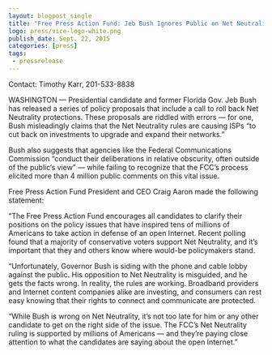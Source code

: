 ```yaml
---
layout: blogpost_single
title: "Free Press Action Fund: Jeb Bush Ignores Public on Net Neutrality"
logo: press/vice-logo-white.png
publish_date: Sept. 22, 2015
categories: [press]
tags:
 - pressrelease
---
```


Contact: Timothy Karr, 201-533-8838

WASHINGTON — Presidential candidate and former Florida Gov. Jeb Bush has released a series of policy proposals that include a call to roll back Net Neutrality protections. These proposals are riddled with errors — for one, Bush misleadingly claims that the Net Neutrality rules are causing ISPs “to cut back on investments to upgrade and expand their networks.”

Bush also suggests that agencies like the Federal Communications Commission “conduct their deliberations in relative obscurity, often outside of the public’s view” — while failing to recognize that the FCC’s process elicited more than 4 million public comments on this vital issue.

Free Press Action Fund President and CEO Craig Aaron made the following statement:

“The Free Press Action Fund encourages all candidates to clarify their positions on the policy issues that have inspired tens of millions of Americans to take action in defense of an open Internet. Recent polling found that a majority of conservative voters support Net Neutrality, and it’s important that they and others know where would-be policymakers stand.

“Unfortunately, Governor Bush is siding with the phone and cable lobby against the public. His opposition to Net Neutrality is misguided, and he gets the facts wrong. In reality, the rules are working. Broadband providers and Internet content companies alike are investing, and consumers can rest easy knowing that their rights to connect and communicate are protected.

“While Bush is wrong on Net Neutrality, it’s not too late for him or any other candidate to get on the right side of the issue. The FCC’s Net Neutrality ruling is supported by millions of Americans — and they’re paying close attention to what the candidates are saying about the open Internet.”
